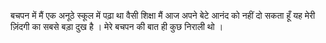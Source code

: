 बचपन में  मैं एक अनूठे स्कूल में पढ़ा था
वैसी शिक्षा मैं आज अपने बेटे आनंद को नहीं दो सकता हूँ 
यह मेरी ज़िंदगी का सबसे बड़ा दुख है ।
मेरे बचपन की बात ही कुछ निराली थो ।
